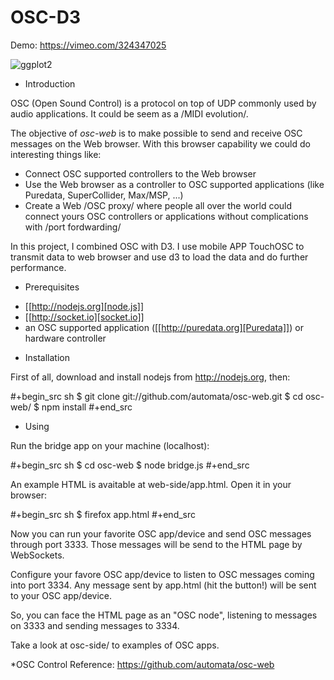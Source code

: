 # OSC-D3
Demo: https://vimeo.com/324347025

![ggplot2](OSC.gif)


* Introduction

OSC (Open Sound Control) is a protocol on top of UDP commonly used by
audio applications. It could be seem as a /MIDI evolution/. 

The objective of *osc-web* is to make possible to send and receive
OSC messages on the Web browser. With this browser capability we could
do interesting things like:

- Connect OSC supported controllers to the Web browser
- Use the Web browser as a controller to OSC supported applications
  (like Puredata, SuperCollider, Max/MSP, ...)
- Create a Web /OSC proxy/ where people all over the world could
  connect yours OSC controllers or applications without complications
  with /port fordwarding/

In this project, I combined OSC with D3. I use mobile APP TouchOSC to transmit data to web browser and use d3 to load the data and do further performance.


* Prerequisites

- [[http://nodejs.org][node.js]]
- [[http://socket.io][socket.io]]
- an OSC supported application ([[http://puredata.org][Puredata]]) or hardware controller

* Installation

First of all, download and install nodejs from http://nodejs.org, then:

#+begin_src sh
$ git clone git://github.com/automata/osc-web.git
$ cd osc-web/
$ npm install
#+end_src

* Using

Run the bridge app on your machine (localhost):

#+begin_src sh
$ cd osc-web
$ node bridge.js
#+end_src

An example HTML is avaitable at web-side/app.html. Open it in your browser:

#+begin_src sh
$ firefox app.html
#+end_src

Now you can run your favorite OSC app/device and send OSC messages
through port 3333. Those messages will be send to the HTML page by
WebSockets.

Configure your favore OSC app/device to listen to OSC messages coming
into port 3334. Any message sent by app.html (hit the button!) will be
sent to your OSC app/device.

So, you can face the HTML page as an "OSC node", listening to messages
on 3333 and sending messages to 3334.

Take a look at osc-side/ to examples of OSC apps.

*OSC Control Reference:
https://github.com/automata/osc-web

